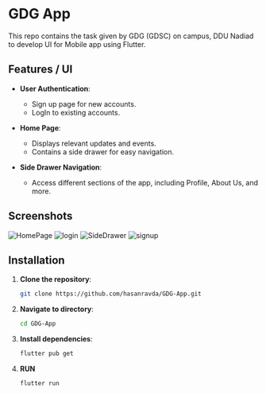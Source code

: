 # GDG App

This repo contains the task given by GDG (GDSC) on campus, DDU Nadiad to develop UI for Mobile app using Flutter.


## Features / UI 

- **User Authentication**: 
  - Sign up page for new accounts.
  - LogIn to existing accounts.

- **Home Page**: 
  - Displays relevant updates and events.
  - Contains a side drawer for easy navigation.

- **Side Drawer Navigation**: 
  - Access different sections of the app, including Profile, About Us, and more.


## Screenshots
![HomePage](https://github.com/user-attachments/assets/56a6ea6e-e9a2-40ea-88cf-4bdbb9051c06)
![login](https://github.com/user-attachments/assets/151b4f19-3e08-48c5-b639-57f1a9e0f87f)
![SideDrawer](https://github.com/user-attachments/assets/e19ae15d-98cb-4d07-a6d4-b3b9251a44d7)
![signup](https://github.com/user-attachments/assets/a5ff39a0-a6ef-4d55-84a9-7140587571b7)


## Installation

1. **Clone the repository**:
   ```bash
   git clone https://github.com/hasanravda/GDG-App.git

2. **Navigate to directory**:
   ```bash
   cd GDG-App

3. **Install dependencies**:
   ```bash
   flutter pub get

4. **RUN**
    ```bash
   flutter run

